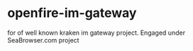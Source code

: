 openfire-im-gateway
===================

for of well known kraken im gateway project. Engaged under SeaBrowser.com project
